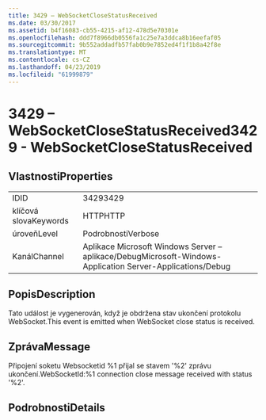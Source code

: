 ```yaml
---
title: 3429 – WebSocketCloseStatusReceived
ms.date: 03/30/2017
ms.assetid: b4f16083-cb55-4215-af12-478d5e70301e
ms.openlocfilehash: ddd7f8966db0556fa1c25e7a3ddca8b16eefaf05
ms.sourcegitcommit: 9b552addadfb57fab0b9e7852ed4f1f1b8a42f8e
ms.translationtype: MT
ms.contentlocale: cs-CZ
ms.lasthandoff: 04/23/2019
ms.locfileid: "61999879"
---
```

# <a name="3429---websocketclosestatusreceived"></a><span data-ttu-id="817f6-102">3429 – WebSocketCloseStatusReceived</span><span class="sxs-lookup"><span data-stu-id="817f6-102">3429 - WebSocketCloseStatusReceived</span></span>
## <a name="properties"></a><span data-ttu-id="817f6-103">Vlastnosti</span><span class="sxs-lookup"><span data-stu-id="817f6-103">Properties</span></span>  
  
|||  
|-|-|  
|<span data-ttu-id="817f6-104">ID</span><span class="sxs-lookup"><span data-stu-id="817f6-104">ID</span></span>|<span data-ttu-id="817f6-105">3429</span><span class="sxs-lookup"><span data-stu-id="817f6-105">3429</span></span>|  
|<span data-ttu-id="817f6-106">klíčová slova</span><span class="sxs-lookup"><span data-stu-id="817f6-106">Keywords</span></span>|<span data-ttu-id="817f6-107">HTTP</span><span class="sxs-lookup"><span data-stu-id="817f6-107">HTTP</span></span>|  
|<span data-ttu-id="817f6-108">úroveň</span><span class="sxs-lookup"><span data-stu-id="817f6-108">Level</span></span>|<span data-ttu-id="817f6-109">Podrobnosti</span><span class="sxs-lookup"><span data-stu-id="817f6-109">Verbose</span></span>|  
|<span data-ttu-id="817f6-110">Kanál</span><span class="sxs-lookup"><span data-stu-id="817f6-110">Channel</span></span>|<span data-ttu-id="817f6-111">Aplikace Microsoft Windows Server – aplikace/Debug</span><span class="sxs-lookup"><span data-stu-id="817f6-111">Microsoft-Windows-Application Server-Applications/Debug</span></span>|  
  
## <a name="description"></a><span data-ttu-id="817f6-112">Popis</span><span class="sxs-lookup"><span data-stu-id="817f6-112">Description</span></span>  
 <span data-ttu-id="817f6-113">Tato událost je vygenerován, když je obdržena stav ukončení protokolu WebSocket.</span><span class="sxs-lookup"><span data-stu-id="817f6-113">This event is emitted when WebSocket close status is received.</span></span>  
  
## <a name="message"></a><span data-ttu-id="817f6-114">Zpráva</span><span class="sxs-lookup"><span data-stu-id="817f6-114">Message</span></span>  
 <span data-ttu-id="817f6-115">Připojení soketu Websocketid %1 přijal se stavem '%2' zprávu ukončení.</span><span class="sxs-lookup"><span data-stu-id="817f6-115">WebSocketId:%1 connection close message received with status '%2'.</span></span>  
  
## <a name="details"></a><span data-ttu-id="817f6-116">Podrobnosti</span><span class="sxs-lookup"><span data-stu-id="817f6-116">Details</span></span>
